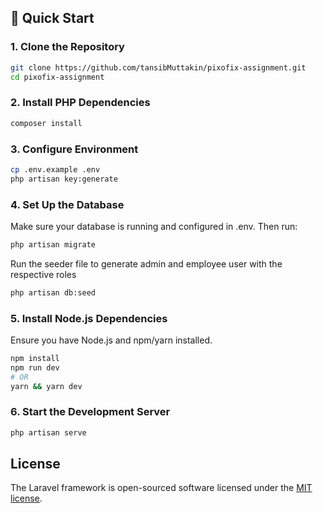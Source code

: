 ## 🚀 Quick Start

### 1. Clone the Repository

``` bash
git clone https://github.com/tansibMuttakin/pixofix-assignment.git
cd pixofix-assignment
```

### 2. Install PHP Dependencies

```bash
composer install
```

### 3. Configure Environment

```bash
cp .env.example .env
php artisan key:generate
```

### 4. Set Up the Database

Make sure your database is running and configured in .env. Then run:

```bash
php artisan migrate
```

Run the seeder file to generate admin and employee user with the respective roles

```bash
php artisan db:seed
```

### 5. Install Node.js Dependencies

Ensure you have Node.js and npm/yarn installed.

```bash
npm install
npm run dev
# OR
yarn && yarn dev
```

### 6. Start the Development Server

 ```bash
 php artisan serve
```

## License

The Laravel framework is open-sourced software licensed under the [MIT license](https://opensource.org/licenses/MIT).
